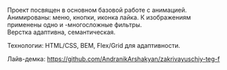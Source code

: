 Проект посвящен в основном базовой работе с анимацией.<br>
Анимированы: меню, кнопки, иконка лайка. К изображениям применены одно и -многосложные фильтры.<br>
Верстка адаптивна, семантическая.

Технологии: HTML/CSS, BEM, Flex/Grid для адаптивности.

Лайв-демка: https://github.com/AndranikArshakyan/zakrivayuschiy-teg-f
